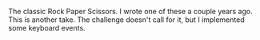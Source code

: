 The classic Rock Paper Scissors. I wrote one of these a couple years ago. This is another take. The challenge doesn't call for it, but I implemented some keyboard events.
